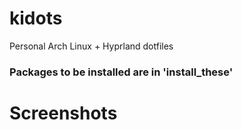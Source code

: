 # kidots
Personal Arch Linux + Hyprland dotfiles

### Packages to be installed are in 'install_these'

# Screenshots
